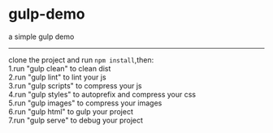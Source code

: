 # gulp-demo
a simple gulp demo
***
clone the project and run `npm install`,then:  
1.run "gulp clean" to clean dist  
2.run "gulp lint" to lint your js  
3.run "gulp scripts" to compress your js  
4.run "gulp styles" to autoprefix and compress your css  
5.run "gulp images" to compress your images  
6.run "gulp html" to gulp your project  
7.run "gulp serve" to debug your project  
